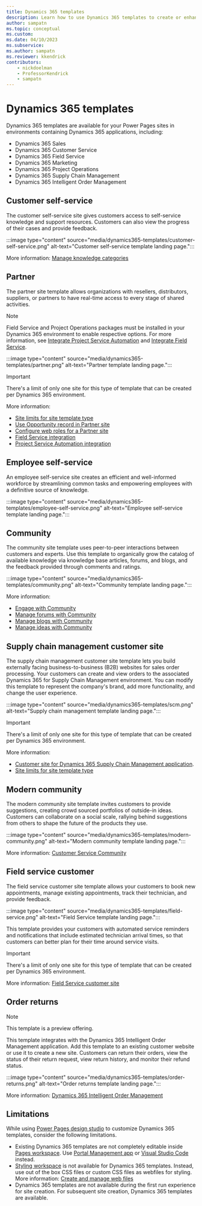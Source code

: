 ```yaml
---
title: Dynamics 365 templates
description: Learn how to use Dynamics 365 templates to create or enhance your Power Pages sites.
author: sampatn
ms.topic: conceptual
ms.custom: 
ms.date: 04/10/2023
ms.subservice:
ms.author: sampatn
ms.reviewer: kkendrick
contributors:
    - nickdoelman
    - ProfessorKendrick
    - sampatn
---
```


# Dynamics 365 templates

Dynamics 365 templates are available for your Power Pages sites in environments containing Dynamics 365 applications, including:

- Dynamics 365 Sales
- Dynamics 365 Customer Service
- Dynamics 365 Field Service
- Dynamics 365 Marketing
- Dynamics 365 Project Operations
- Dynamics 365 Supply Chain Management
- Dynamics 365 Intelligent Order Management

## Customer self-service

The customer self-service site gives customers access to self-service knowledge and support resources.  Customers can also view the progress of their cases and provide feedback.

:::image type="content" source="media/dynamics365-templates/customer-self-service.png" alt-text="Customer self-service template landing page.":::

More information: [Manage knowledge categories](configure-knowledge-categories-articles.md)

## Partner

The partner site template allows organizations with resellers, distributors, suppliers, or partners to have real-time access to every stage of shared activities.

>[!NOTE]
>Field Service and Project Operations packages must be installed in your Dynamics 365 environment to enable respective options. For more information, see [Integrate Project Service Automation](integrate-project-service-automation.md) and [Integrate Field Service](integrate-field-service.md).

:::image type="content" source="media/dynamics365-templates/partner.png" alt-text="Partner template landing page.":::

>[!IMPORTANT]
> There's a limit of only one site for this type of template that can be created per Dynamics 365 environment. 

More information:

- [Site limits for site template type](/power-apps/maker/portals/create-additional-portals)
- [Use Opportunity record in Partner site](create-edit-and-distribute-opportunities-in-dynamics-365.md)
- [Configure web roles for a Partner site](configure-web-roles-partner-portal.md)
- [Field Service integration](integrate-field-service.md)
- [Project Service Automation integration](integrate-project-service-automation.md)

## Employee self-service 

An employee self-service site creates an efficient and well-informed workforce by streamlining common tasks and empowering employees with a definitive source of knowledge.

:::image type="content" source="media/dynamics365-templates/employee-self-service.png" alt-text="Employee self-service template landing page.":::

## Community 

The community site template uses peer-to-peer interactions between customers and experts.  Use this template to organically grow the catalog of available knowledge via knowledge base articles, forums, and blogs, and the feedback provided through comments and ratings.

:::image type="content" source="media/dynamics365-templates/community.png" alt-text="Community template landing page.":::

More information:

- [Engage with Community](engage-with-communities.md)
- [Manage forums with Community](setup-manage-forums.md)
- [Manage blogs with Community](manage-blogs.md)
- [Manage ideas with Community](crowdsource-ideas.md)

## Supply chain management customer site

The supply chain management customer site template lets you build externally facing business-to-business (B2B) websites for sales order processing. Your customers can create and view orders to the associated Dynamics 365 for Supply Chain Management environment. You can modify this template to represent the company's brand, add more functionality, and change the user experience. 

:::image type="content" source="media/dynamics365-templates/scm.png" alt-text="Supply chain management template landing page.":::  

>[!IMPORTANT]
> There's a limit of only one site for this type of template that can be created per Dynamics 365 environment. 

More information:

- [Customer site for Dynamics 365 Supply Chain Management application](/dynamics365/supply-chain/sales-marketing/customer-portal-overview).
- [Site limits for site template type](/power-apps/maker/portals/create-additional-portals)

## Modern community 

The modern community site template invites customers to provide suggestions, creating crowd sourced portfolios of outside-in ideas. Customers can collaborate on a social scale, rallying behind suggestions from others to shape the future of the products they use. 

:::image type="content" source="media/dynamics365-templates/modern-community.png" alt-text="Modern community template landing page.":::

More information: [Customer Service Community](/dynamics365/customer-service/community-get-started)

## Field service customer 

The field service customer site template allows your customers to book new appointments, manage existing appointments, track their technician, and provide feedback. 

:::image type="content" source="media/dynamics365-templates/field-service.png" alt-text="Field Service template landing page.":::

This template provides your customers with automated service reminders and notifications that include estimated technician arrival times, so that customers can better plan for their time around service visits.  

>[!IMPORTANT]
> There's a limit of only one site for this type of template that can be created per Dynamics 365 environment. 

More information: [Field Service customer site](/dynamics365/field-service/field-service-portal-homepage)

## Order returns

> [!NOTE]
> This template is a preview offering.

This template integrates with the Dynamics 365 Intelligent Order Management application. Add this template to an existing customer website or use it to create a new site. Customers can return their orders, view the status of their return request, view return history, and monitor their refund status. 

:::image type="content" source="media/dynamics365-templates/order-returns.png" alt-text="Order returns template landing page.":::

More information: [Dynamics 365 Intelligent Order Management](/dynamics365/intelligent-order-management/overview)

## Limitations

While using [Power Pages design studio](../../configure/design-build-overview.md) to customize Dynamics 365 templates, consider the following limitations.

- Existing Dynamics 365 templates are not completely editable inside [Pages workspace](../../getting-started/first-page.md). Use [Portal Management app](../../configure/portal-management-app.md) or [Visual Studio Code](../../configure/power-platform-cli-tutorial.md) instead.
- [Styling workspace](../../getting-started/style-site.md) is not available for Dynamics 365 templates. Instead, use out of the box CSS files or custom CSS files as webfiles for styling. More information: [Create and manage web files](../../configure/web-files.md)
- Dynamics 365 templates are not available during the first run experience for site creation. For subsequent site creation, Dynamics 365 templates are available.
